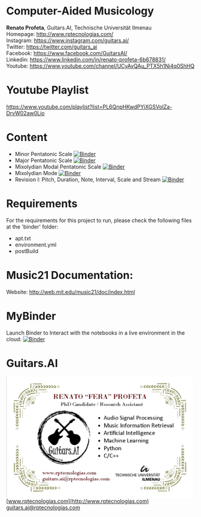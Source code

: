 # Computer-Aided Musicology


**Renato Profeta**, Guitars.AI, Technische Universität Ilmenau <br>
Homepage: http://www.rptecnologias.com/ <br>
Instagram: https://www.instagram.com/guitars.ai/ <br>
Twitter: https://twitter.com/guitars_ai <br>
Facebook: https://www.facebook.com/GuitarsAI/ <br>
Linkedin: https://www.linkedin.com/in/renato-profeta-6b678831/ <br>
Youtube: https://www.youtube.com/channel/UCyAyQAu_PTX5h1Ni4q0ShHQ

# Youtube Playlist
https://www.youtube.com/playlist?list=PL6QnpHKwdPYiXGSVolZa-DrvW02aw0Lio <br>

# Content
- Minor Pentatonic Scale [![Binder](https://mybinder.org/badge.svg)](https://mybinder.org/v2/gh/GuitarsAI/ComputerAidedMusicology/master?filepath=MinorPentatonic.ipynb)
- Major Pentatonic Scale [![Binder](https://mybinder.org/badge.svg)](https://mybinder.org/v2/gh/GuitarsAI/ComputerAidedMusicology/master?filepath=MajorPentatonic.ipynb)
- Mixolydian Modal Pentatonic Scale [![Binder](https://mybinder.org/badge.svg)](https://mybinder.org/v2/gh/GuitarsAI/ComputerAidedMusicology/master?filepath=MixolydianModalPenta.ipynb)
- Mixolydian Mode [![Binder](https://mybinder.org/badge.svg)](https://mybinder.org/v2/gh/GuitarsAI/ComputerAidedMusicology/master?filepath=MixolydianMode.ipynb)
- Revision I: Pitch, Duration, Note, Interval, Scale and Stream [![Binder](https://mybinder.org/badge.svg)](https://mybinder.org/v2/gh/GuitarsAI/ComputerAidedMusicology/master?filepath=RevisionI.ipynb)

# Requirements
For the requirements for this project to run, please check the following files at the 'binder' folder:
  - apt.txt
  - environment.yml
  - postBuild
  
# Music21 Documentation:
Website: http://web.mit.edu/music21/doc/index.html <br>

# MyBinder

Launch Binder to Interact with the notebooks in a live environment in the cloud:
[![Binder](https://mybinder.org/badge.svg)](https://mybinder.org/v2/gh/GuitarsAI/ComputerAidedMusicology/master)

# Guitars.AI

<p align="left">
<img src="./img/businesscard.jpg" width="500px" alt="Business Card" align="left" >
</p>
<br>

[www.rptecnologias.com](http://www.rptecnologias.com)
<br>
guitars.ai@rptecnologias.com

